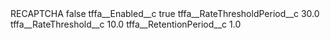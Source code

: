 <?xml version="1.0" encoding="UTF-8"?>
<CustomMetadata xmlns="http://soap.sforce.com/2006/04/metadata" xmlns:xsi="http://www.w3.org/2001/XMLSchema-instance" xmlns:xsd="http://www.w3.org/2001/XMLSchema">
    <label>RECAPTCHA</label>
    <protected>false</protected>
    <values>
        <field>tffa__Enabled__c</field>
        <value xsi:type="xsd:boolean">true</value>
    </values>
    <values>
        <field>tffa__RateThresholdPeriod__c</field>
        <value xsi:type="xsd:double">30.0</value>
    </values>
    <values>
        <field>tffa__RateThreshold__c</field>
        <value xsi:type="xsd:double">10.0</value>
    </values>
    <values>
        <field>tffa__RetentionPeriod__c</field>
        <value xsi:type="xsd:double">1.0</value>
    </values>
</CustomMetadata>
